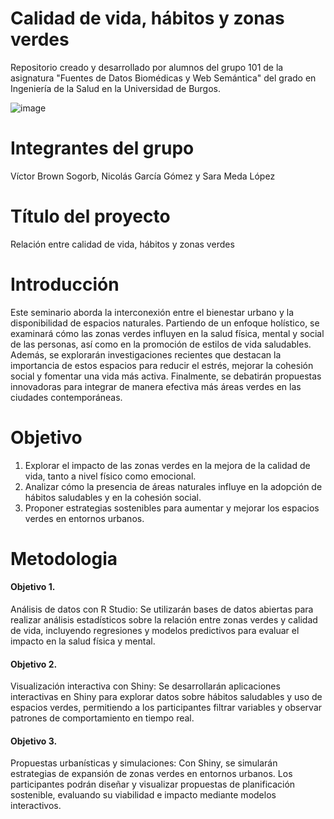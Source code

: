 # Calidad de vida, hábitos y zonas verdes
 Repositorio creado y desarrollado por alumnos del grupo 101 de la asignatura "Fuentes de Datos Biomédicas y Web Semántica" del grado en Ingeniería de la Salud en la Universidad de Burgos.
 
![image](https://github.com/user-attachments/assets/0bb00280-631b-4516-87cf-8eb3229f3f99)
 
 # Integrantes del grupo
 Víctor Brown Sogorb, Nicolás García Gómez y Sara Meda López
 
# Título del proyecto
Relación entre calidad de vida, hábitos y zonas verdes

# Introducción
Este seminario aborda la interconexión entre el bienestar urbano y la disponibilidad de espacios naturales. Partiendo de un enfoque holístico, se examinará cómo las zonas verdes influyen en la salud física, mental y social de las personas, así como en la promoción de estilos de vida saludables. Además, se explorarán investigaciones recientes que destacan la importancia de estos espacios para reducir el estrés, mejorar la cohesión social y fomentar una vida más activa. Finalmente, se debatirán propuestas innovadoras para integrar de manera efectiva más áreas verdes en las ciudades contemporáneas.

# Objetivo
1. Explorar el impacto de las zonas verdes en la mejora de la calidad de vida, tanto a nivel físico como emocional.
2. Analizar cómo la presencia de áreas naturales influye en la adopción de hábitos saludables y en la cohesión social.
3. Proponer estrategias sostenibles para aumentar y mejorar los espacios verdes en entornos urbanos.
   
# Metodologia

#### Objetivo 1. 
Análisis de datos con R Studio: Se utilizarán bases de datos abiertas para realizar análisis estadísticos sobre la relación entre zonas verdes y calidad de vida, incluyendo regresiones y modelos predictivos para evaluar el impacto en la salud física y mental.

#### Objetivo 2. 
Visualización interactiva con Shiny: Se desarrollarán aplicaciones interactivas en Shiny para explorar datos sobre hábitos saludables y uso de espacios verdes, permitiendo a los participantes filtrar variables y observar patrones de comportamiento en tiempo real.

#### Objetivo 3. 
Propuestas urbanísticas y simulaciones: Con Shiny, se simularán estrategias de expansión de zonas verdes en entornos urbanos. Los participantes podrán diseñar y visualizar propuestas de planificación sostenible, evaluando su viabilidad e impacto mediante modelos interactivos.
